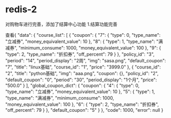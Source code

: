 # redis-2
对购物车进行完善，添加了结算中心功能
1.结算功能完善

  查看{
    "data": {
        "course_list": [
            {
                "coupon": {
                    "7": {
                        "type": 0,
                        "type_name": "立减券",
                        "money_equivalent_value": 10
                    },
                    "8": {
                        "type": 1,
                        "type_name": "满减券",
                        "minimum_consume": 1000,
                        "money_equivalent_value": 100
                    },
                    "9": {
                        "type": 2,
                        "type_name": "折扣券",
                        "off_percent": 79
                    }
                },
                "policy_id": "3",
                "period": "14",
                "period_display": "2周",
                "img": "sasa.png",
                "default_coupon": "7",
                "title": "linux基础",
                "course_id": "1",
                "price": "3999.0"
            },
            {
                "course_id": "2",
                "title": "python基础",
                "img": "aaa.png",
                "coupon": {},
                "policy_id": "2",
                "default_coupon": "0",
                "period": "30",
                "period_display": "1个月",
                "price": "500.0"
            }
        ],
        "global_coupon_dict": {
            "coupon": {
                "4": {
                    "type": 0,
                    "type_name": "立减券",
                    "money_equivalent_value": 10
                },
                "5": {
                    "type": 1,
                    "type_name": "满减券",
                    "minimum_consume": 1000,
                    "money_equivalent_value": 100
                },
                "6": {
                    "type": 2,
                    "type_name": "折扣券",
                    "off_percent": 79
                }
            },
            "default_coupon": "5"
        }
    },
    "code": 1000,
    "error": null
}
